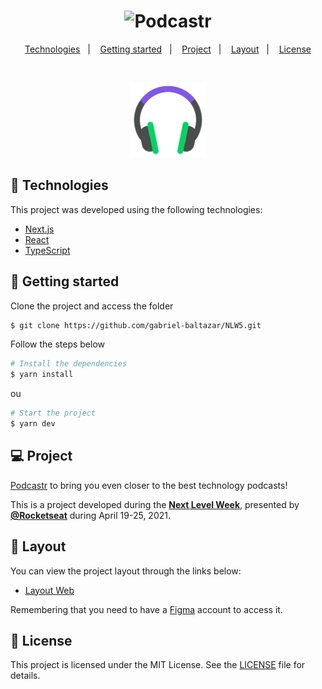 <h1 align="center">
    <img alt="Podcastr" title="Podcastr" src=".github/podcastr.svg" />
    
</h1>

<p align="center">
  <a href="#technologies">Technologies</a>&nbsp;&nbsp;&nbsp;|&nbsp;&nbsp;&nbsp;
  <a href="#-layout">Getting started</a>&nbsp;&nbsp;&nbsp;|&nbsp;&nbsp;&nbsp;
  <a href="#-project">Project</a>&nbsp;&nbsp;&nbsp;|&nbsp;&nbsp;&nbsp;
  <a href="#-layout">Layout</a>&nbsp;&nbsp;&nbsp;|&nbsp;&nbsp;&nbsp;
  <a href="#-license">License</a>
</p>

<br>

<p align="center">
  <img alt="Moveit" src=".github/icon.svg" width="120px">
</p>

## 🧪 Technologies

This project was developed using the following technologies:

- [Next.js](https://nextjs.org/)
- [React](https://reactjs.org/)
- [TypeScript](https://www.typescriptlang.org/)



## 🚀 Getting started

Clone the project and access the folder

```bash
$ git clone https://github.com/gabriel-baltazar/NLW5.git
```

Follow the steps below

```bash
# Install the dependencies
$ yarn install
```

ou

```bash
# Start the project
$ yarn dev
```

## 💻 Project

[Podcastr](https://podcastr-nlw.vercel.app/) to bring you even closer to the best technology podcasts!

This is a project developed during the **[Next Level Week](https://nextlevelweek.com/)**, presented by **[@Rocketseat](https://github.com/Rocketseat)** during April 19-25, 2021.

## 🔖 Layout

You can view the project layout through the links below:

- [Layout Web](https://www.figma.com/file/UwFEntsHpHYJlHNQAQr4gA/Podcastr?node-id=160%3A2761)

Remembering that you need to have a [Figma](http://figma.com/) account to access it.

## 📝 License

This project is licensed under the MIT License. See the [LICENSE](LICENSE.md) file for details.
